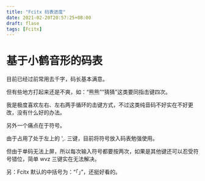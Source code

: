 ```yaml
---
title: "Fcitx 码表进度"
date: 2021-02-20T20:57:25+08:00
draft: flase
tags: [Fcitx]
---
```


# 基于小鹤音形的码表

目前已经过前常用去千字，码长基本满意。

但有些地方打起来还是不爽，如：“熊熊”“猜猜”这类要同指击键四次。

我是极度喜欢左右、左右两手循环的击键方式，不过这类纯音码不好实在不好更改，没有什么好的办法。

另外一个痛点在于符号。

由于占用了处于左上的 ',. 三键，目前将符号放入码表勉强使用。

但由于单码无法上屏，所以每次输入符号都要按两次，如果是其他键还可以忍受符号错位，简单 wvz 三键实在无法解决。

另：Fcitx 默认的中括号为：“「」”，还挺好看的。


